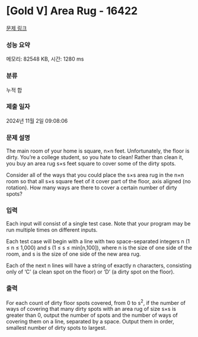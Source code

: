 # [Gold V] Area Rug - 16422 

[문제 링크](https://www.acmicpc.net/problem/16422) 

### 성능 요약

메모리: 82548 KB, 시간: 1280 ms

### 분류

누적 합

### 제출 일자

2024년 11월 2일 09:08:06

### 문제 설명

<p>The main room of your home is square, n×n feet. Unfortunately, the floor is dirty. You’re a college student, so you hate to clean! Rather than clean it, you buy an area rug s×s feet square to cover some of the dirty spots.</p>

<p>Consider all of the ways that you could place the s×s area rug in the n×n room so that all s×s square feet of it cover part of the floor, axis aligned (no rotation). How many ways are there to cover a certain number of dirty spots?</p>

### 입력 

 <p>Each input will consist of a single test case. Note that your program may be run multiple times on different inputs.</p>

<p>Each test case will begin with a line with two space-separated integers n (1 ≤ n ≤ 1,000) and s (1 ≤ s ≤ min[n,100]), where n is the size of one side of the room, and s is the size of one side of the new area rug.</p>

<p>Each of the next n lines will have a string of exactly n characters, consisting only of ‘C’ (a clean spot on the floor) or ‘D’ (a dirty spot on the floor).</p>

### 출력 

 <p>For each count of dirty floor spots covered, from 0 to s<sup>2</sup>, if the number of ways of covering that many dirty spots with an area rug of size s×s is greater than 0, output the number of spots and the number of ways of covering them on a line, separated by a space. Output them in order, smallest number of dirty spots to largest.</p>

